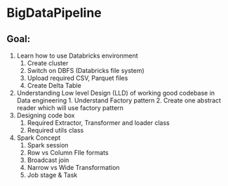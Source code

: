 # BigDataPipeline

## Goal:

1.  Learn how to use Databricks environment
    1.  Create cluster
    2.  Switch on DBFS (Databricks file system)
    3.  Upload required CSV, Parquet files
    4.  Create Delta Table
2.   Understanding Low level Design (LLD) of working good codebase in Data engineering
    1.  Understand Factory pattern
    2.  Create one abstract reader which will use factory pattern
3.  Designing code box
    1.  Required Extractor, Transformer and loader class
    2.  Required utils class
4.  Spark Concept
    1.  Spark session
    2.  Row vs Column FIle formats
    3.  Broadcast join
    4.  Narrow vs Wide Transformation
    5.  Job stage & Task
